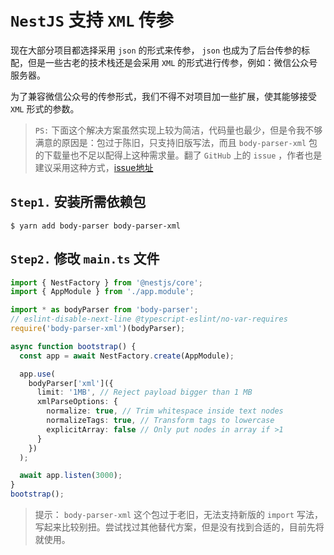 # `NestJS` 支持 `XML` 传参

现在大部分项目都选择采用 `json` 的形式来传参， `json` 也成为了后台传参的标配，但是一些古老的技术栈还是会采用 `XML` 的形式进行传参，例如：微信公众号服务器。

为了兼容微信公众号的传参形式，我们不得不对项目加一些扩展，使其能够接受 `XML` 形式的参数。

> `PS:` 下面这个解决方案虽然实现上较为简洁，代码量也最少，但是令我不够满意的原因是：包过于陈旧，只支持旧版写法，而且 `body-parser-xml` 包的下载量也不足以配得上这种需求量。翻了 `GitHub` 上的 `issue` ，作者也是建议采用这种方式，[issue地址](https://github.com/nestjs/nest/issues/1076)

## `Step1.` 安装所需依赖包

``` shell
$ yarn add body-parser body-parser-xml
```

## `Step2.` 修改 `main.ts` 文件

``` typescript
import { NestFactory } from '@nestjs/core';
import { AppModule } from './app.module';

import * as bodyParser from 'body-parser';
// eslint-disable-next-line @typescript-eslint/no-var-requires
require('body-parser-xml')(bodyParser);

async function bootstrap() {
  const app = await NestFactory.create(AppModule);

  app.use(
    bodyParser['xml']({
      limit: '1MB', // Reject payload bigger than 1 MB
      xmlParseOptions: {
        normalize: true, // Trim whitespace inside text nodes
        normalizeTags: true, // Transform tags to lowercase
        explicitArray: false // Only put nodes in array if >1
      }
    })
  );

  await app.listen(3000);
}
bootstrap();
```

> 提示： `body-parser-xml` 这个包过于老旧，无法支持新版的 `import` 写法，写起来比较别扭。尝试找过其他替代方案，但是没有找到合适的，目前先将就使用。
